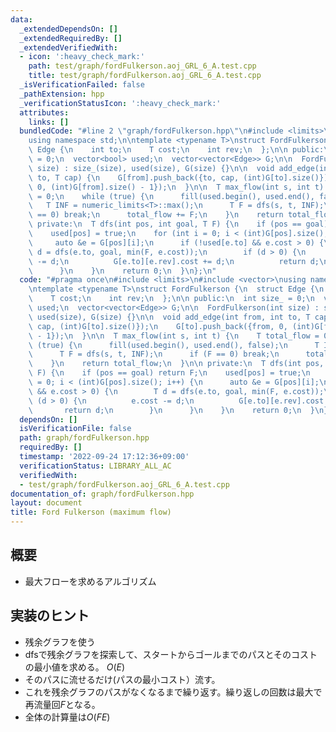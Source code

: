 ```yaml
---
data:
  _extendedDependsOn: []
  _extendedRequiredBy: []
  _extendedVerifiedWith:
  - icon: ':heavy_check_mark:'
    path: test/graph/fordFulkerson.aoj_GRL_6_A.test.cpp
    title: test/graph/fordFulkerson.aoj_GRL_6_A.test.cpp
  _isVerificationFailed: false
  _pathExtension: hpp
  _verificationStatusIcon: ':heavy_check_mark:'
  attributes:
    links: []
  bundledCode: "#line 2 \"graph/fordFulkerson.hpp\"\n#include <limits>\n#include <vector>\n\
    using namespace std;\n\ntemplate <typename T>\nstruct FordFulkerson {\n  struct\
    \ Edge {\n    int to;\n    T cost;\n    int rev;\n  };\n\n public:\n  int size_\
    \ = 0;\n  vector<bool> used;\n  vector<vector<Edge>> G;\n\n  FordFulkerson(int\
    \ size) : size_(size), used(size), G(size) {}\n\n  void add_edge(int from, int\
    \ to, T cap) {\n    G[from].push_back({to, cap, (int)G[to].size()});\n    G[to].push_back({from,\
    \ 0, (int)G[from].size() - 1});\n  }\n\n  T max_flow(int s, int t) {\n    T total_flow\
    \ = 0;\n    while (true) {\n      fill(used.begin(), used.end(), false);\n   \
    \   T INF = numeric_limits<T>::max();\n      T F = dfs(s, t, INF);\n      if (F\
    \ == 0) break;\n      total_flow += F;\n    }\n    return total_flow;\n  }\n\n\
    \ private:\n  T dfs(int pos, int goal, T F) {\n    if (pos == goal) return F;\n\
    \    used[pos] = true;\n    for (int i = 0; i < (int)G[pos].size(); i++) {\n \
    \     auto &e = G[pos][i];\n      if (!used[e.to] && e.cost > 0) {\n        T\
    \ d = dfs(e.to, goal, min(F, e.cost));\n        if (d > 0) {\n          e.cost\
    \ -= d;\n          G[e.to][e.rev].cost += d;\n          return d;\n        }\n\
    \      }\n    }\n    return 0;\n  }\n};\n"
  code: "#pragma once\n#include <limits>\n#include <vector>\nusing namespace std;\n\
    \ntemplate <typename T>\nstruct FordFulkerson {\n  struct Edge {\n    int to;\n\
    \    T cost;\n    int rev;\n  };\n\n public:\n  int size_ = 0;\n  vector<bool>\
    \ used;\n  vector<vector<Edge>> G;\n\n  FordFulkerson(int size) : size_(size),\
    \ used(size), G(size) {}\n\n  void add_edge(int from, int to, T cap) {\n    G[from].push_back({to,\
    \ cap, (int)G[to].size()});\n    G[to].push_back({from, 0, (int)G[from].size()\
    \ - 1});\n  }\n\n  T max_flow(int s, int t) {\n    T total_flow = 0;\n    while\
    \ (true) {\n      fill(used.begin(), used.end(), false);\n      T INF = numeric_limits<T>::max();\n\
    \      T F = dfs(s, t, INF);\n      if (F == 0) break;\n      total_flow += F;\n\
    \    }\n    return total_flow;\n  }\n\n private:\n  T dfs(int pos, int goal, T\
    \ F) {\n    if (pos == goal) return F;\n    used[pos] = true;\n    for (int i\
    \ = 0; i < (int)G[pos].size(); i++) {\n      auto &e = G[pos][i];\n      if (!used[e.to]\
    \ && e.cost > 0) {\n        T d = dfs(e.to, goal, min(F, e.cost));\n        if\
    \ (d > 0) {\n          e.cost -= d;\n          G[e.to][e.rev].cost += d;\n   \
    \       return d;\n        }\n      }\n    }\n    return 0;\n  }\n};"
  dependsOn: []
  isVerificationFile: false
  path: graph/fordFulkerson.hpp
  requiredBy: []
  timestamp: '2022-09-24 17:12:36+09:00'
  verificationStatus: LIBRARY_ALL_AC
  verifiedWith:
  - test/graph/fordFulkerson.aoj_GRL_6_A.test.cpp
documentation_of: graph/fordFulkerson.hpp
layout: document
title: Ford Fulkerson (maximum flow)
---
```


## 概要

- 最大フローを求めるアルゴリズム

## 実装のヒント

- 残余グラフを使う
- dfsで残余グラフを探索して、スタートからゴールまでのパスとそのコストの最小値を求める。 $O(E)$
- そのパスに流せるだけ(パスの最小コスト）流す。
- これを残余グラフのパスがなくなるまで繰り返す。繰り返しの回数は最大で再流量回$F$となる。
- 全体の計算量は$O(FE)$
